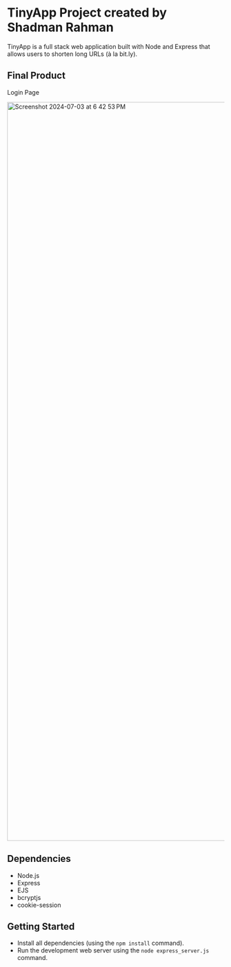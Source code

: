 # TinyApp Project created by Shadman Rahman

TinyApp is a full stack web application built with Node and Express that allows users to shorten long URLs (à la bit.ly).

## Final Product

Login Page

<img width="1710" alt="Screenshot 2024-07-03 at 6 42 53 PM" src="https://github.com/Shadmxn/tinyapp/assets/166082360/c5ac90de-1e51-421d-9430-5d2a44ac371b">

## Dependencies

- Node.js
- Express
- EJS
- bcryptjs
- cookie-session

## Getting Started

- Install all dependencies (using the `npm install` command).
- Run the development web server using the `node express_server.js` command.

